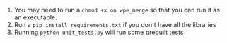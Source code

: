 1. You may need to run a `chmod +x on wpe_merge` so that you can run it as an executable.
2. Run a `pip install requirements.txt` if you don't have all the libraries
3. Running `python unit_tests.py` will run some prebuilt tests
